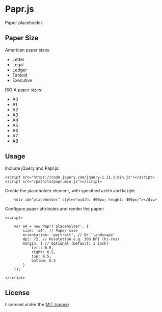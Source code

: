 # Papr.js

Paper placeholder.

## Paper Size

American paper sizes:

- Letter
- Legal
- Ledger
- Tabloid
- Executive

ISO A paper sizes:

- A0
- A1
- A2
- A3
- A4
- A5
- A6
- A7
- A8

## Usage

Include  jQuery and Papr.js:

    <script src="https://code.jquery.com/jquery-1.11.3.min.js"></script>
    <script src="/path/to/papr.min.js"></script>

Create the placeholder element, with specified `width` and `height`.

        <div id="placeholder" style="width: 400px; height: 400px;"></div>

Configure paper attributes and render the paper:

    <script>

        var a4 = new Papr('placeholder', {
            size: 'a4', // Paper size
            orientation: 'portrait', // Or 'landscape'
            dpi: 72, // Resolution e.g. 300 DPI (hi-res)
            margin: { // Optional (Default: 1 inch)
                left: 0.5,
                right: 0.5,
                top: 0.5,
                bottom: 0.5
            }
        });

    </script>

## License

Licensed under the [MIT license](http://www.opensource.org/licenses/mit-license.php)
